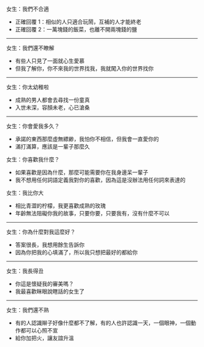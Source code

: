 女生：我們不合適

-   正確回覆 1：相似的人只適合玩鬧，互補的人才能終老
-   正確回覆 2：一萬塊錢的飯菜，也離不開兩塊錢的鹽

---

女生：我們還不瞭解

-   有些人只見了一面就心生愛慕
-   但我了解你，你不來我的世界找我，我就闖入你的世界找你

---

女生：你太幼稚啦

-   成熟的男人都會去尋找一份童真
-   入世未深，容顏未老，心已滄桑

---

女生：你會愛我多久？

-   承諾的東西那麼虛無縹緲，我怕你不相信，但我會一直愛你的
-   滿打滿算，應該是一輩子那麼久

女生：你喜歡我什麼？

-   如果喜歡是因為什麼，那麼可能需要你在我身邊呆一輩子
-   我不想用任何詞語定義我對你的喜歡，因為這是沒辦法用任何詞來表達的

女生：我比你大

-   相比青澀的柠檬，我更喜歡成熟的玫瑰
-   年齡無法阻礙你我的故事，只要你要，只要我有，沒有什麼不可以

---

女生：你為什麼對我這麼好？

-   答案很長，我想用餘生告訴你
-   因為你把我的心填滿了，所以我只想把最好的都給你

---

女生：我長得丑

-   你這是懷疑我的審美嗎？
-   我最喜歡眯眼說瞎話的女生了

---

女生：我們還不熟

-   有的人認識辮子好像什麼都不了解，有的人也許認識一天，一個眼神，一個動作都可以心照不宣
-   給你加把火，讓友誼升溫
